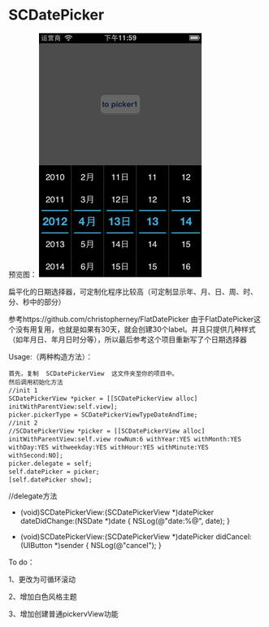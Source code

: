 SCDatePicker
============

预览图：
![image](https://github.com/Aevit/SCDatePicker/blob/master/SCDatePickerViewDemo/preview.png)


扁平化的日期选择器，可定制化程序比较高（可定制显示年、月、日、周、时、分、秒中的部分）


参考https://github.com/christopherney/FlatDatePicker
由于FlatDatePicker这个没有用复用，也就是如果有30天，就会创建30个label。并且只提供几种样式（如年月日、年月日时分等），所以最后参考这个项目重新写了个日期选择器


Usage:（两种构造方法）：

    首先，复制  SCDatePickerView  这文件夹至你的项目中。
    然后调用初始化方法
    //init 1
    SCDatePickerView *picker = [[SCDatePickerView alloc] initWithParentView:self.view];
    picker.pickerType = SCDatePickerViewTypeDateAndTime;
    //init 2
    //SCDatePickerView *picker = [[SCDatePickerView alloc] initWithParentView:self.view rowNum:6 withYear:YES withMonth:YES withDay:YES withweekday:YES withHour:YES withMinute:YES withSecond:NO];
    picker.delegate = self;
    self.datePicker = picker;
    [self.datePicker show];
    




//delegate方法
- (void)SCDatePickerView:(SCDatePickerView *)datePicker dateDidChange:(NSDate *)date {
    NSLog(@"date:%@", date);
}

- (void)SCDatePickerView:(SCDatePickerView *)datePicker didCancel:(UIButton *)sender {
    NSLog(@"cancel");
}


To do：

1、更改为可循环滚动

2、增加白色风格主题

3、增加创建普通pickervView功能
